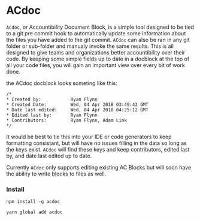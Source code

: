 # ACdoc

`ACdoc`, or Accountibility Document Block, is a simple tool designed to be tied to a git pre commit hook to automatically update some information about the files you have added to the git commit. `ACdoc` can also be ran in any git folder or sub-folder and manualy invoke the same results. This is all designed to give teams and organizations better accountibility over their code. By keeping some simple fields up to date in a docblock at the top of all your code files, you will gain an important view over every bit of work done.

the ACdoc docblock looks someting like this:
```
/*
* Created by: 			Ryan Flynn
* Created Date: 		Wed, 04 Apr 2018 03:49:43 GMT
* Date last edited:		Wed, 04 Apr 2018 04:25:12 GMT
* Edited last by:		Ryan Flynn
* Contributors: 		Ryan Flynn, Adam Link
*/
```
It would be best to tie this into your IDE or code generators to keep formatting consistant, but will have no issues filling in the data so long as the keys exist. `ACdoc` will find these keys and keep contributors, edited last by, and date last edited up to date.

Currently `ACdoc` only supports editing existing AC Blocks but will soon have the ability to write blocks to files as well.

### Install
```
npm install -g acdoc
```
```
yarn global add acdoc
```

